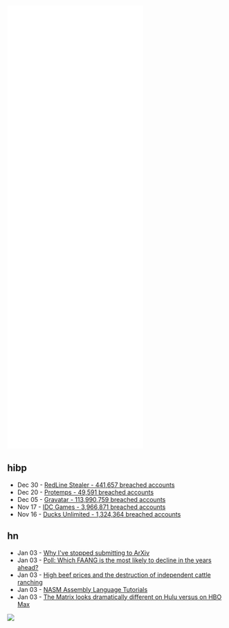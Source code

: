 ![Metrics](https://raw.githubusercontent.com/phixion/phixion/master/metrics.svg)

## hibp

<!--
for https://github.com/phixion/phixion/blob/main/.github/workflows/feeds.yml
-->
<!--START_SECTION:haveibeenpwnd-->
- Dec 30 - [RedLine Stealer - 441,657 breached accounts](https://haveibeenpwned.com/PwnedWebsites#RedLineStealer)
- Dec 20 - [Protemps - 49,591 breached accounts](https://haveibeenpwned.com/PwnedWebsites#Protemps)
- Dec 05 - [Gravatar - 113,990,759 breached accounts](https://haveibeenpwned.com/PwnedWebsites#Gravatar)
- Nov 17 - [IDC Games - 3,966,871 breached accounts](https://haveibeenpwned.com/PwnedWebsites#IDCGames)
- Nov 16 - [Ducks Unlimited - 1,324,364 breached accounts](https://haveibeenpwned.com/PwnedWebsites#DucksUnlimited)
<!--END_SECTION:haveibeenpwnd-->

## hn

<!--
for https://github.com/phixion/phixion/blob/main/.github/workflows/feeds.yml
-->
<!--START_SECTION:hn-->
- Jan 03 - [Why I've stopped submitting to ArXiv](http://www.astro.multivax.de:8000/helbig/research/publications/arxiv/why_no_arxiv.html)
- Jan 03 - [Poll: Which FAANG is the most likely to decline in the years ahead?](https://news.ycombinator.com/item?id=29785046)
- Jan 03 - [High beef prices and the destruction of independent cattle ranching](https://mattstoller.substack.com/p/economists-to-cattle-ranchers-stop)
- Jan 03 - [NASM Assembly Language Tutorials](https://asmtutor.com/)
- Jan 03 - [The Matrix looks dramatically different on Hulu versus on HBO Max](https://www.echevarria.io/blog/the-matrix-looks-different-hulu-hbo-max/index.html)
<!--END_SECTION:hn-->

<!--
for https://yhype.me
-->
![](https://hit.yhype.me/github/profile?user_id=13013670)
